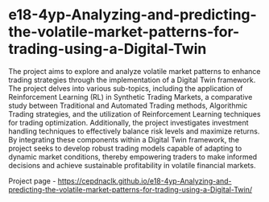 # e18-4yp-Analyzing-and-predicting-the-volatile-market-patterns-for-trading-using-a-Digital-Twin
The project aims to explore and analyze volatile market patterns to enhance trading strategies through the implementation of a Digital Twin framework. The project delves into various sub-topics, including the application of Reinforcement Learning (RL) in Synthetic Trading Markets, a comparative study between Traditional and Automated Trading methods, Algorithmic Trading strategies, and the utilization of Reinforcement Learning techniques for trading optimization. Additionally, the project investigates investment handling techniques to effectively balance risk levels and maximize returns. By integrating these components within a Digital Twin framework, the project seeks to develop robust trading models capable of adapting to dynamic market conditions, thereby empowering traders to make informed decisions and achieve sustainable profitability in volatile financial markets.

Project page - https://cepdnaclk.github.io/e18-4yp-Analyzing-and-predicting-the-volatile-market-patterns-for-trading-using-a-Digital-Twin/
